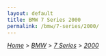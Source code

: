 ```yaml
---
layout: default
title: BMW 7 Series 2000
permalink: /bmw/7-series/2000/
---
```

[*Home*](/) > [*BMW*](/bmw/) > [*7 Series*](/bmw/7-series/) > [*2000*](/bmw/7-series/2000/)
